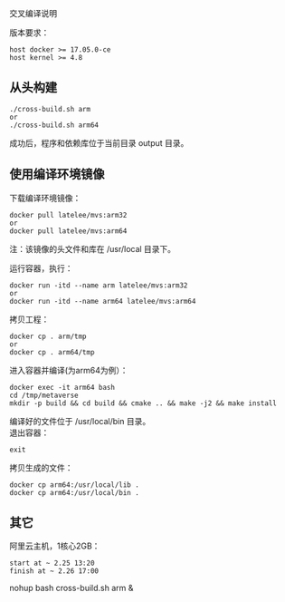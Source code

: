交叉编译说明

版本要求：  
```
host docker >= 17.05.0-ce
host kernel >= 4.8
```

## 从头构建
```
./cross-build.sh arm
or
./cross-build.sh arm64
```
成功后，程序和依赖库位于当前目录 output 目录。  

## 使用编译环境镜像
下载编译环境镜像：
```
docker pull latelee/mvs:arm32
or
docker pull latelee/mvs:arm64
```
注：该镜像的头文件和库在 /usr/local 目录下。  

运行容器，执行：
```
docker run -itd --name arm latelee/mvs:arm32 
or
docker run -itd --name arm64 latelee/mvs:arm64 
```

拷贝工程：
```
docker cp . arm/tmp
or
docker cp . arm64/tmp
```

进入容器并编译(为arm64为例）：
```
docker exec -it arm64 bash
cd /tmp/metaverse
mkdir -p build && cd build && cmake .. && make -j2 && make install
```

编译好的文件位于 /usr/local/bin 目录。  
退出容器：
```
exit
```
拷贝生成的文件：
```
docker cp arm64:/usr/local/lib .
docker cp arm64:/usr/local/bin .
```

## 其它
阿里云主机，1核心2GB：  
```
start at ~ 2.25 13:20
finish at ~ 2.26 17:00
```

nohup bash cross-build.sh arm &

